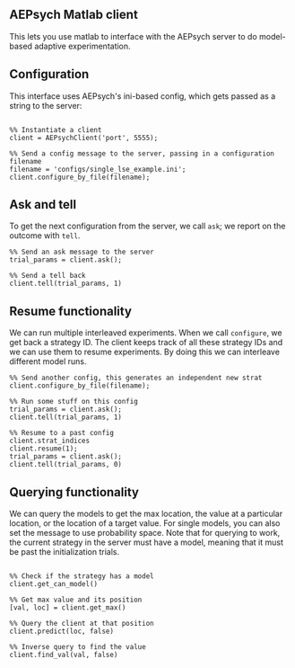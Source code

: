 ## AEPsych Matlab client

This lets you use matlab to interface with the AEPsych server to do model-based adaptive experimentation.

## Configuration
This interface uses AEPsych's ini-based config, which gets passed as a string to the server:

```{matlab}

%% Instantiate a client
client = AEPsychClient('port', 5555);

%% Send a config message to the server, passing in a configuration filename
filename = 'configs/single_lse_example.ini';
client.configure_by_file(filename);
```

## Ask and tell
To get the next configuration from the server, we call `ask`; we report on the outcome with `tell`.
```
%% Send an ask message to the server
trial_params = client.ask();

%% Send a tell back
client.tell(trial_params, 1)
```

## Resume functionality
We can run multiple interleaved experiments. When we call `configure`, we get back a strategy ID.
The client keeps track of all these strategy IDs and we can use them to resume experiments. By
doing this we can interleave different model runs.

```
%% Send another config, this generates an independent new strat
client.configure_by_file(filename);

%% Run some stuff on this config
trial_params = client.ask();
client.tell(trial_params, 1)

%% Resume to a past config
client.strat_indices
client.resume(1);
trial_params = client.ask();
client.tell(trial_params, 0)
```


## Querying functionality
We can query the models to get the max location, the value at a particular
location, or the location of a target value. For single models, you can
also set the message to use probability space. Note that for querying to work,
the current strategy in the server must have a model, meaning that it
must be past the initialization trials.

```

%% Check if the strategy has a model
client.get_can_model()

%% Get max value and its position
[val, loc] = client.get_max()

%% Query the client at that position
client.predict(loc, false)

%% Inverse query to find the value
client.find_val(val, false)
```

